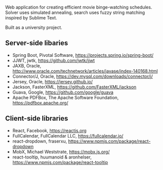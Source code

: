 Web application for creating efficient movie binge-watching schedules. Solver uses simulated annealing, search uses fuzzy string matching inspired by Sublime Text. 

Built as a university project.

Server-side libaries
---
+ Spring Boot, Pivotal Software, https://projects.spring.io/spring-boot/
+ JJWT, jwtk, https://github.com/jwtk/jjwt
+ JAXB, Oracle, http://www.oracle.com/technetwork/articles/javase/index-140168.html
+ Connector/J, Oracle, https://dev.mysql.com/downloads/connector/j/
+ Jersey, Oracle, https://jersey.github.io/
+ Jackson, FasterXML, https://github.com/FasterXML/jackson
+ Guava, Google, https://github.com/google/guava
+ Apache PDFBox, The Apache Software Foundation, https://pdfbox.apache.org/

Client-side libraries
---
+ React, Facebook, https://reactjs.org
+ FullCalendar, FullCalendar LLC, https://fullcalendar.io/
+ react-dropdown, fraserxu, https://www.npmjs.com/package/react-dropdown
+ MobX, Michael Weststrate, https://mobx.js.org/
+ react-tooltip, huumanoid & aronhelser, https://www.npmjs.com/package/react-tooltip